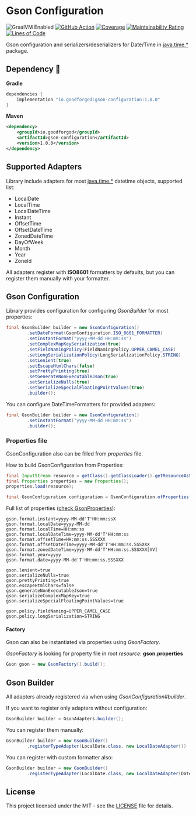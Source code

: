 # Gson Configuration

![GraalVM Enabled](https://img.shields.io/badge/GraalVM-Ready-orange?style=plastic)
[![GitHub Action](https://github.com/goodforgod/gson-datetime-adapters/workflows/Java%20CI/badge.svg)](https://github.com/GoodforGod/gson-datetime-adapters/actions?query=workflow%3A%22Java+CI%22)
[![Coverage](https://sonarcloud.io/api/project_badges/measure?project=GoodforGod_gson-datetime-adapters&metric=coverage)](https://sonarcloud.io/dashboard?id=GoodforGod_gson-datetime-adapters)
[![Maintainability Rating](https://sonarcloud.io/api/project_badges/measure?project=GoodforGod_gson-datetime-adapters&metric=sqale_rating)](https://sonarcloud.io/dashboard?id=GoodforGod_gson-datetime-adapters)
[![Lines of Code](https://sonarcloud.io/api/project_badges/measure?project=GoodforGod_gson-datetime-adapters&metric=ncloc)](https://sonarcloud.io/dashboard?id=GoodforGod_gson-datetime-adapters)

Gson configuration and serializers/deserializers for Date/Time in [java.time.*](https://docs.oracle.com/en/java/javase/11/docs/api/java.base/java/time/package-summary.html) package.

## Dependency :rocket:
**Gradle**
```groovy
dependencies {
    implementation "io.goodforgod:gson-configuration:1.0.0"
}
```

**Maven**
```xml
<dependency>
    <groupId>io.goodforgod</groupId>
    <artifactId>gson-configuration</artifactId>
    <version>1.0.0</version>
</dependency>
```

## Supported Adapters

Library include adapters for most [java.time.*](https://docs.oracle.com/en/java/javase/11/docs/api/java.base/java/time/package-summary.html)
datetime objects, supported list:
- LocalDate
- LocalTime
- LocalDateTime
- Instant
- OffsetTime
- OffsetDateTime
- ZonedDateTime
- DayOfWeek
- Month
- Year
- ZoneId

All adapters register with **ISO8601** formatters by defaults, but you can register them manually with your formatter.

## Gson Configuration

Library provides configuration for configuring *GsonBuilder* for most properties:

```java
final GsonBuilder builder = new GsonConfiguration()
        .setDateFormat(GsonConfiguration.ISO_8601_FORMATTER)
        .setInstantFormat("yyyy-MM-dd HH:mm:ss")
        .setComplexMapKeySerialization(true)
        .setFieldNamingPolicy(FieldNamingPolicy.UPPER_CAMEL_CASE)
        .setLongSerializationPolicy(LongSerializationPolicy.STRING)
        .setLenient(true)
        .setEscapeHtmlChars(false)
        .setPrettyPrinting(true)
        .setGenerateNonExecutableJson(true)
        .setSerializeNulls(true)
        .setSerializeSpecialFloatingPointValues(true)
        .builder();
```

You can configure DateTimeFormatters for provided adapters:
```java
final GsonBuilder builder = new GsonConfiguration()
        .setInstantFormat("yyyy-MM-dd HH:mm:ss")
        .builder();
```

### Properties file

GsonConfiguration also can be filled from *properties* file.

How to build GsonConfiguration from Properties:
```java
final InputStream resource = getClass().getClassLoader().getResourceAsStream("gson.properties");
final Properties properties = new Properties();
properties.load(resource);

final GsonConfiguration configuration = GsonConfiguration.ofProperties(properties);
```

Full list of properties ([check GsonProperties](https://github.com/GoodforGod/gson-datetime-adapters/blob/master/src/main/java/io/gson/adapters/config/GsonProperties.java)):
```properties
gson.format.instant=yyyy-MM-dd'T'HH:mm:ssX
gson.format.localDate=yyyy-MM-dd
gson.format.localTime=HH:mm:ss
gson.format.localDateTime=yyyy-MM-dd'T'HH:mm:ss
gson.format.offsetTime=HH:mm:ss.SSSXXX
gson.format.offsetDateTime=yyyy-MM-dd'T'HH:mm:ss.SSSXXX
gson.format.zonedDateTime=yyyy-MM-dd'T'HH:mm:ss.SSSXXX[VV]
gson.format.year=yyyy
gson.format.date=yyyy-MM-dd'T'HH:mm:ss.SSSXXX

gson.lenient=true
gson.serializeNulls=true
gson.prettyPrinting=true
gson.escapeHtmlChars=false
gson.generateNonExecutableJson=true
gson.serializeComplexMapKey=true
gson.serializeSpecialFloatingPointValues=true

gson.policy.fieldNaming=UPPER_CAMEL_CASE
gson.policy.longSerialization=STRING
```

#### Factory

Gson can also be instantiated via properties using *GsonFactory*.

*GsonFactory* is looking for property file in root *resource*: **gson.properties**

```java
Gson gson = new GsonFactory().build();
```

## Gson Builder

All adapters already registered via when using *GsonConfiguration#builder*.

If you want to register only adapters without configuration:

```java
GsonBuilder builder = GsonAdapters.builder();
```

You can register them manually:
```java
GsonBuilder builder = new GsonBuilder()
        .registerTypeAdapter(LocalDate.class, new LocalDateAdapter())
```

You can register with custom formatter also:
```java
GsonBuilder builder = new GsonBuilder()
        .registerTypeAdapter(LocalDate.class, new LocalDateAdapter(DateTimeFormatter.ISO_LOCAL_DATE))
```

## License

This project licensed under the MIT - see the [LICENSE](LICENSE) file for details.
